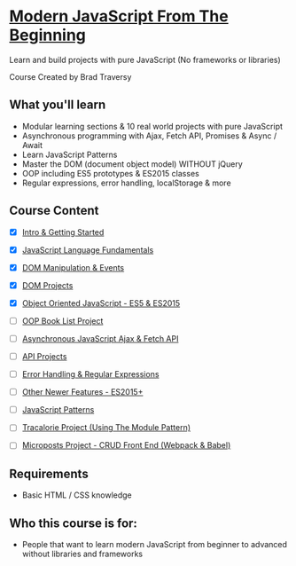 # [Modern JavaScript From The Beginning](https://www.udemy.com/modern-javascript-from-the-beginning/)

Learn and build projects with pure JavaScript (No frameworks or libraries)

Course Created by Brad Traversy


## What you'll learn

- Modular learning sections & 10 real world projects with pure JavaScript
- Asynchronous programming with Ajax, Fetch API, Promises & Async / Await
- Learn JavaScript Patterns
- Master the DOM (document object model) WITHOUT jQuery
- OOP including ES5 prototypes & ES2015 classes
- Regular expressions, error handling, localStorage & more


## Course Content

- [x] [Intro & Getting Started](01-introduction)
- [x] [JavaScript Language Fundamentals](02-fundamentals#javaScript-language-fundamentals)
- [x] [DOM Manipulation & Events](03-dom-manipulation--events##dom-manipulation--events)
- [x] [DOM Projects](https://genesisgabiola.github.io/sandbox/)
- [x] [Object Oriented JavaScript - ES5 & ES2015](04-object-oriented--es5-es6#object-oriented-javascript---es5--es2015-es6)
- [ ] [OOP Book List Project]()
- [ ] [Asynchronous JavaScript Ajax & Fetch API]()
- [ ] [API Projects]()
- [ ] [Error Handling & Regular Expressions]()
- [ ] [Other Newer Features - ES2015+]()
- [ ] [JavaScript Patterns]()
- [ ] [Tracalorie Project (Using The Module Pattern)]()
- [ ] [Microposts Project - CRUD Front End (Webpack & Babel)]()



## Requirements

- Basic HTML / CSS knowledge


## Who this course is for:

- People that want to learn modern JavaScript from beginner to advanced without libraries and frameworks
